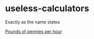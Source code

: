 # useless-calculators
Exactly as the name states

[Pounds of pennies per hour](https://chibbluffy.github.io/useless-calculators/pounds-of-pennies-per-hour.html)